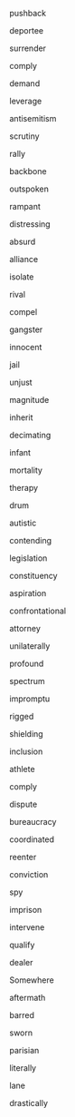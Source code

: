pushback

deportee

surrender

comply

demand

leverage

antisemitism

scrutiny

rally

backbone

outspoken

rampant

distressing

absurd

alliance

isolate

rival

compel

gangster

innocent

jail

unjust

magnitude

inherit

decimating

infant

mortality

therapy

drum

autistic

contending

legislation

constituency

aspiration

confrontational

attorney

unilaterally

profound

spectrum

impromptu

rigged

shielding

inclusion

athlete

comply

dispute

bureaucracy

coordinated

reenter

conviction

spy

imprison

intervene

qualify

dealer

Somewhere

aftermath

barred

sworn

parisian

literally

lane

drastically



